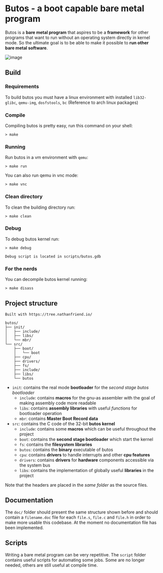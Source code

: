 # Butos - a boot capable bare metal program 
Butos is a **bare metal program** that aspires to be a **framework** for other programs that want to run without an operating system directly in kernel mode. So the ultimate goal is to be able to make it possible to **run other bare metal software**.

![image](https://user-images.githubusercontent.com/71092108/207573430-31ec90b7-d47c-4c58-ac28-358f6acdce79.png)

## Build

### Requirements
To build butos you must have a linux environment with installed `lib32-glibc`, `qemu-img`, `dosfstools`, `bc` (Reference to arch linux packages)

### Compile
Compiling butos is pretty easy, run this command on your shell:
```
> make
```
### Running
Run butos in a vm environment with `qemu`:
```
> make run
```
You can also run qemu in vnc mode:
```
> make vnc
```

### Clean directory
To clean the building directory run:
```
> make clean
```
### Debug
To debug butos kernel run:
```
> make debug
```
`Debug script is located in scripts/butos.gdb`
### For the nerds
You can decompile butos kernel running:
```
> make disass
```


## Project structure

```
Built with https://tree.nathanfriend.io/

butos/
├── init/
│   ├── include/
│   ├── libs/
│   └── mbr/
└── src/
    ├── boot/
    │   └── boot
    ├── cpu/
    ├── drivers/
    ├── fs/
    ├── include/
    ├── libs/
    └── butos
```

- `init`: contains the real mode **bootloader** for the *second stage butos bootloader*
    - `include`: contains **macros** for the gnu-as assembler with the goal of making assembly code more readable
    - `libs`: contains **assembly libraries** with useful *functions* for bootloader operation
    - `mbr`: contains **Master Boot Record data**
- `src`: contains the C code of the 32-bit **butos kernel**
    - `include`: contains some **macros** which can be useful throughout the project
    - `boot`: contains the **second stage bootloader** which start the kernel
    - `fs`: contains the **filesystem libraries**
    - `butos`: contains the **binary** executable of butos
    - `cpu`: contains **drivers** to handle interrupts and other **cpu features**
    - `drivers`: contains **drivers** for **hardware** components accessible via the system bus
    - `libs`: contains the implementation of globally useful **libraries** in the project

Note that the headers are placed in the *same folder* as the source files.

## Documentation
The `doc/` folder should present the same structure shown before and should contain a `filename.doc` file for each `file.s`, `file.c` and `file.h` in order to make more usable this codebase. At the moment no documentation file has been implemented.

## Scripts
Writing a bare metal program can be very repetitive. The `script` folder contains useful scripts for automating some jobs. Some are no longer needed, others are still useful at compile time.
